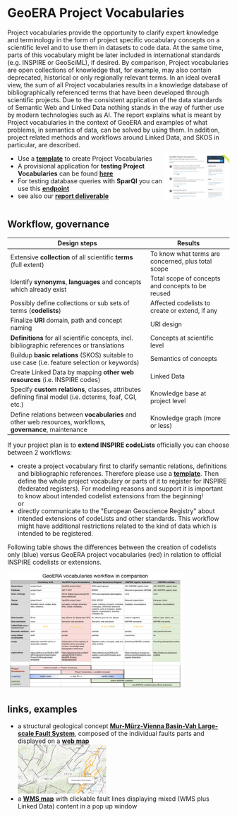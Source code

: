 # GeoERA Project Vocabularies
Project vocabularies provide the opportunity to clarify expert knowledge and terminology in the form of project specific vocabulary concepts on a scientific level and to use them in datasets to code data. At the same time, parts of this vocabulary might be later included in international standards (e.g. INSPIRE or GeoSciML), if desired. By comparison, Project vocabularies are open collections of knowledge that, for example, may also contain deprecated, historical or only regionally relevant terms. In an ideal overall view, the sum of all Project vocabularies results in a knowledge database of bibliographically referenced terms that have been developed through scientific projects. Due to the consistent application of the data standards of Semantic Web and Linked Data nothing stands in the way of further use by modern technologies such as AI. The report explains what is meant by Project vocabularies in the context of GeoERA and examples of what problems, in semantics of data, can be solved by using them. In addition, project related methods and workflows around Linked Data, and SKOS in particular, are described.

[<img align="right" src="IMG_0521.jpg" height="100px">](https://schmar00.github.io/project-vocabularies/)  
* Use a **[template](https://github.com/GeoEra-GIP/WP4-Semantics/raw/master/Project%20Vocabularies/templates/PV_template_v3.zip)** to create Project Vocabularies  
* A provisional application for **testing Project Vocabularies** can be found **[here](https://schmar00.github.io/project-vocabularies/)**  
* For testing database queries with **SparQl** you can use this **[endpoint](https://resource.geolba.ac.at/PoolParty/sparql/geoera)**  
* see also our **[report deliverable](https://geoera.eu/wp-content/uploads/2019/11/D4.3-GeoERA-Project-Vocabularies.pdf)**
<div style="clear:both;"></div>  
  
    
      
    
## Workflow, governance  

| Design steps | Results |
| --- | --- |
| Extensive **collection** of all scientific **terms** (full extent) | To know what terms are concerned, plus total scope |
| Identify **synonyms**, **languages** and concepts which already exist | Total scope of concepts and concepts to be reused |
| Possibly define collections or sub sets of terms (**codelists**) | Affected codelists to create or extend, if any |
| Finalize **URI** domain, path and concept naming | URI design |
| **Definitions** for all scientific concepts, incl. bibliographic references or translations | Concepts at scientific level |
| Buildup **basic relations** (SKOS) suitable to use case (i.e. feature selection or keywords) | Semantics of concepts |
| Create Linked Data by mapping **other web resources** (i.e. INSPIRE codes) | Linked Data |
| Specify **custom relations**, classes, attributes defining final model (i.e. dcterms, foaf, CGI, etc.) | Knowledge base at project level |
| Define relations between **vocabularies** and other web resources, workflows, **governance**, maintenance  | Knowledge graph (more or less) |  


If your project plan is to **extend INSPIRE codeLists** officially you can choose between 2 workflows:  
* create a project vocabulary first to clarify semantic relations, definitions and bibliographic references. Therefore please use a **[template](https://github.com/GeoEra-GIP/WP4-Semantics/raw/master/Project%20Vocabularies/templates/PV_template_v3.zip)**. Then define the whole project vocabulary or parts of it to register for INSPIRE (federated registers). For modeling reasons and support it is important to know about intended codelist extensions from the beginning!  
or  
* directly communicate to the "European Geoscience Registry" about intended extensions of codeLists and other standards. This workflow might have additional restrictions related to the kind of data which is intended to be registered.  
  
Following table shows the differences between the creation of codelists only (blue) versus GeoERA project vocabularies (red) in relation to official INSPIRE codelists or extensions.  
  
[<img src="C5B26460-1390-47CF-BFC7-9A2C5581B44A.jpeg" width="400px">](https://github.com/GeoEra-GIP/WP4-Semantics/blob/master/Project%20Vocabularies/GeoERA%20Vocabularies%20Workflow.pdf)  
  
## links, examples
* a structural geological concept **[Mur-Mürz-Vienna Basin-Vah Large-scale Fault System](https://thesaurus.geolba.ac.at/?uri=http://resource.geolba.ac.at/structure/186&lang=en)**, composed of the individual faults parts and displayed on a **[web map](https://schmar00.github.io/gba-thesaurus/structureViewer.html?uri=http://resource.geolba.ac.at/structure/186&lang=en)**  
[<img src="webmap.jpg" width="200px">](https://schmar00.github.io/gba-thesaurus/structureViewer.html?uri=http://resource.geolba.ac.at/structure/186&lang=en)
* a **[WMS map](http://www.ce-gic.org/wms/GBA_structures_2.html)** with clickable fault lines displaying mixed (WMS plus Linked Data) content in a pop up window  

